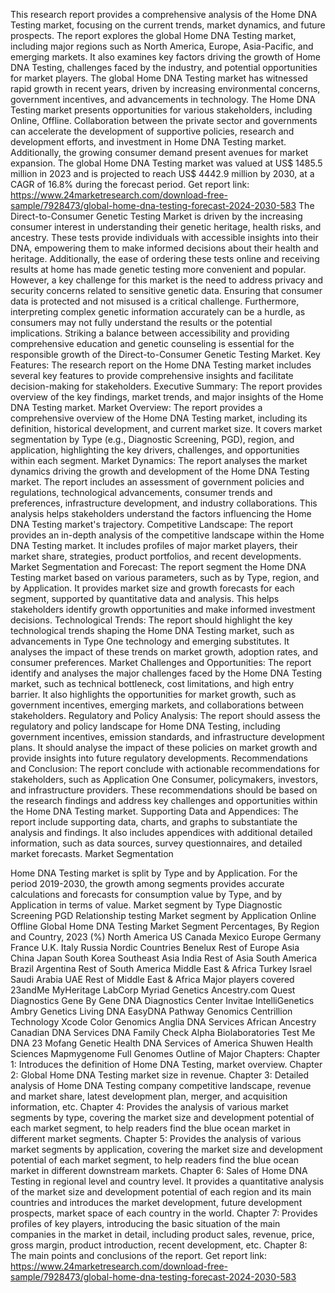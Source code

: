 This research report provides a comprehensive analysis of the Home DNA Testing market, focusing on the current trends, market dynamics, and future prospects. The report explores the global Home DNA Testing market, including major regions such as North America, Europe, Asia-Pacific, and emerging markets. It also examines key factors driving the growth of Home DNA Testing, challenges faced by the industry, and potential opportunities for market players.
The global Home DNA Testing market has witnessed rapid growth in recent years, driven by increasing environmental concerns, government incentives, and advancements in technology. The Home DNA Testing market presents opportunities for various stakeholders, including Online, Offline. Collaboration between the private sector and governments can accelerate the development of supportive policies, research and development efforts, and investment in Home DNA Testing market. Additionally, the growing consumer demand present avenues for market expansion.
The global Home DNA Testing market was valued at US$ 1485.5 million in 2023 and is projected to reach US$ 4442.9 million by 2030, at a CAGR of 16.8% during the forecast period.
Get report link: https://www.24marketresearch.com/download-free-sample/7928473/global-home-dna-testing-forecast-2024-2030-583
The Direct-to-Consumer Genetic Testing Market is driven by the increasing consumer interest in understanding their genetic heritage, health risks, and ancestry. These tests provide individuals with accessible insights into their DNA, empowering them to make informed decisions about their health and heritage. Additionally, the ease of ordering these tests online and receiving results at home has made genetic testing more convenient and popular. However, a key challenge for this market is the need to address privacy and security concerns related to sensitive genetic data. Ensuring that consumer data is protected and not misused is a critical challenge. Furthermore, interpreting complex genetic information accurately can be a hurdle, as consumers may not fully understand the results or the potential implications. Striking a balance between accessibility and providing comprehensive education and genetic counseling is essential for the responsible growth of the Direct-to-Consumer Genetic Testing Market.
Key Features:
The research report on the Home DNA Testing market includes several key features to provide comprehensive insights and facilitate decision-making for stakeholders.
Executive Summary: The report provides overview of the key findings, market trends, and major insights of the Home DNA Testing market.
Market Overview: The report provides a comprehensive overview of the Home DNA Testing market, including its definition, historical development, and current market size. It covers market segmentation by Type (e.g., Diagnostic Screening, PGD), region, and application, highlighting the key drivers, challenges, and opportunities within each segment.
Market Dynamics: The report analyses the market dynamics driving the growth and development of the Home DNA Testing market. The report includes an assessment of government policies and regulations, technological advancements, consumer trends and preferences, infrastructure development, and industry collaborations. This analysis helps stakeholders understand the factors influencing the Home DNA Testing market's trajectory.
Competitive Landscape: The report provides an in-depth analysis of the competitive landscape within the Home DNA Testing market. It includes profiles of major market players, their market share, strategies, product portfolios, and recent developments.
Market Segmentation and Forecast: The report segment the Home DNA Testing market based on various parameters, such as by Type, region, and by Application. It provides market size and growth forecasts for each segment, supported by quantitative data and analysis. This helps stakeholders identify growth opportunities and make informed investment decisions.
Technological Trends: The report should highlight the key technological trends shaping the Home DNA Testing market, such as advancements in Type One technology and emerging substitutes. It analyses the impact of these trends on market growth, adoption rates, and consumer preferences.
Market Challenges and Opportunities: The report identify and analyses the major challenges faced by the Home DNA Testing market, such as technical bottleneck, cost limitations, and high entry barrier. It also highlights the opportunities for market growth, such as government incentives, emerging markets, and collaborations between stakeholders.
Regulatory and Policy Analysis: The report should assess the regulatory and policy landscape for Home DNA Testing, including government incentives, emission standards, and infrastructure development plans. It should analyse the impact of these policies on market growth and provide insights into future regulatory developments.
Recommendations and Conclusion: The report conclude with actionable recommendations for stakeholders, such as Application One Consumer, policymakers, investors, and infrastructure providers. These recommendations should be based on the research findings and address key challenges and opportunities within the Home DNA Testing market.
Supporting Data and Appendices: The report include supporting data, charts, and graphs to substantiate the analysis and findings. It also includes appendices with additional detailed information, such as data sources, survey questionnaires, and detailed market forecasts.
Market Segmentation

Home DNA Testing market is split by Type and by Application. For the period 2019-2030, the growth among segments provides accurate calculations and forecasts for consumption value by Type, and by Application in terms of value.
Market segment by Type
Diagnostic Screening
PGD
Relationship testing
Market segment by Application
Online
Offline
Global Home DNA Testing Market Segment Percentages, By Region and Country, 2023 (%)
North America
US
Canada
Mexico
Europe
Germany
France
U.K.
Italy
Russia
Nordic Countries
Benelux
Rest of Europe
Asia
China
Japan
South Korea
Southeast Asia
India
Rest of Asia
South America
Brazil
Argentina
Rest of South America
Middle East & Africa
Turkey
Israel
Saudi Arabia
UAE
Rest of Middle East & Africa
Major players covered
23andMe
MyHeritage
LabCorp
Myriad Genetics
Ancestry.com
Quest Diagnostics
Gene By Gene
DNA Diagnostics Center
Invitae
IntelliGenetics
Ambry Genetics
Living DNA
EasyDNA
Pathway Genomics
Centrillion Technology
Xcode
Color Genomics
Anglia DNA Services
African Ancestry
Canadian DNA Services
DNA Family Check
Alpha Biolaboratories
Test Me DNA
23 Mofang
Genetic Health
DNA Services of America
Shuwen Health Sciences
Mapmygenome
Full Genomes
Outline of Major Chapters:
Chapter 1: Introduces the definition of Home DNA Testing, market overview.
Chapter 2: Global Home DNA Testing market size in revenue.
Chapter 3: Detailed analysis of Home DNA Testing company competitive landscape, revenue and market share, latest development plan, merger, and acquisition information, etc.
Chapter 4: Provides the analysis of various market segments by type, covering the market size and development potential of each market segment, to help readers find the blue ocean market in different market segments.
Chapter 5: Provides the analysis of various market segments by application, covering the market size and development potential of each market segment, to help readers find the blue ocean market in different downstream markets.
Chapter 6: Sales of Home DNA Testing in regional level and country level. It provides a quantitative analysis of the market size and development potential of each region and its main countries and introduces the market development, future development prospects, market space of each country in the world.
Chapter 7: Provides profiles of key players, introducing the basic situation of the main companies in the market in detail, including product sales, revenue, price, gross margin, product introduction, recent development, etc.
Chapter 8: The main points and conclusions of the report.
Get report link: https://www.24marketresearch.com/download-free-sample/7928473/global-home-dna-testing-forecast-2024-2030-583
